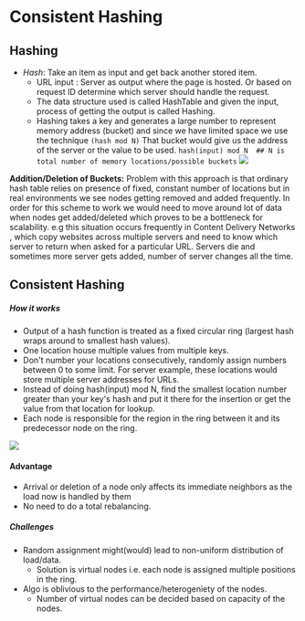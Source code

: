 # Consistent Hashing

## Hashing
* *Hash*: Take an item as input and get back another stored item. 
  * URL input : Server as output where the page is hosted. Or based on request ID determine which server should handle the request. 
  * The data structure used is called HashTable and given the input, process of getting the output is called Hashing.
  * Hashing takes a key and generates a large number to represent memory address (bucket) and since we have limited space we use the 
technique `(hash mod N)` That bucket would give us the address of the server or the value to be used.
``` hash(input) mod N  ## N is total number of memory locations/possible buckets ```
![](resources/hashing.png)

**Addition/Deletion of Buckets:** Problem with this approach is that ordinary hash table relies on presence of fixed, 
constant number of locations but in real environments we see nodes getting removed and added frequently. In order for this scheme to work 
we would need to move around lot of data when nodes get added/deleted which proves to be a bottleneck for scalability. 
e.g this situation occurs frequently in Content Delivery Networks , which copy websites across multiple servers and need to know
 which server to return when asked for a particular URL. Servers die and sometimes more server gets added, number of server changes all the time. 

## Consistent Hashing

##### How it works
* Output of a hash function is treated as a fixed circular ring (largest hash wraps around to smallest hash values).
* One location house multiple values from multiple keys.
* Don't number your locations consecutively, randomly assign numbers between 0 to some limit. For server example, these locations would store multiple server addresses for URLs.
* Instead of doing hash(input) mod N, find the smallest location number greater than your key's hash and put it there for the insertion or 
get the value from that location for lookup.
* Each node is responsible for the region in the ring between it and its predecessor node on the ring.

![](resources/consistent_hashing.png)

#### Advantage
* Arrival or deletion of a node only affects its immediate neighbors as the load now is handled by them
* No need to do a total rebalancing.

##### Challenges
* Random assignment might(would) lead to non-uniform distribution of load/data.
  * Solution is virtual nodes i.e. each node is assigned multiple positions in the ring.
* Algo is oblivious to the performance/heterogeniety of the nodes.
  * Number of virtual nodes can be decided based on capacity of the nodes.

